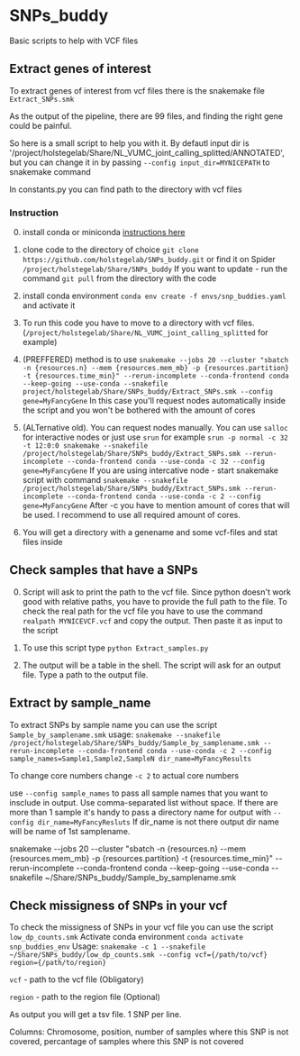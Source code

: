 # SNPs_buddy
Basic scripts to help with VCF files 

## Extract genes of interest
To extract genes of interest from vcf files there is the snakemake file `Extract_SNPs.smk`

As the output of the pipeline, there are 99 files, and finding the right gene could be painful. 

So here is a small script to help you with it.
By defautl input dir is '/project/holstegelab/Share/NL_VUMC_joint_calling_splitted/ANNOTATED', but you can change it in by passing `--config input_dir=MYNICEPATH` to snakemake command


In constants.py you can find path to the directory with vcf  files 

### Instruction



0. install conda or miniconda [instructions here](https://docs.anaconda.com/free/miniconda/miniconda-install/)
1. clone code to the directory of choice `git clone https://github.com/holstegelab/SNPs_buddy.git` or find it on Spider `/project/holstegelab/Share/SNPs_buddy`
    If you want to update - run the command `git pull` from the directory with the code
3. install conda environment `conda env create -f envs/snp_buddies.yaml` and activate it
4. To run this code you have to move to a directory with vcf files. (`/project/holstegelab/Share/NL_VUMC_joint_calling_splitted` for example)
5. (PREFFERED) method is to use `snakemake --jobs 20 --cluster "sbatch -n {resources.n} --mem {resources.mem_mb} -p {resources.partition} -t {resources.time_min}" --rerun-incomplete --conda-frontend conda --keep-going --use-conda --snakefile project/holstegelab/Share/SNPs_buddy/Extract_SNPs.smk --config gene=MyFancyGene`
In this case you'll request nodes automatically inside the script and you won't be bothered with the amount of cores

6. (ALTernative old). You can request nodes manually. You can use `salloc` for interactive nodes or just use `srun` for example `srun -p normal -c 32 -t 12:0:0 snakemake --snakefile /project/holstegelab/Share/SNPs_buddy/Extract_SNPs.smk --rerun-incomplete --conda-frontend conda --use-conda -c 32 --config gene=MyFancyGene`
If you are using intercative node - start snakemake script with command `snakemake --snakefile /project/holstegelab/Share/SNPs_buddy/Extract_SNPs.smk --rerun-incomplete --conda-frontend conda --use-conda -c 2 --config gene=MyFancyGene`
 After -c you have to mention amount of cores that will be used. I recommend to use all required amount of cores. 
7. You will get a directory with a genename and some vcf-files and stat files inside


## Check samples that have a SNPs
0. Script will ask to print the path to the vcf file. Since python doesn't work good with relative paths, you have to provide the full path to the file. To check the real path for the vcf file you have to use the command `realpath MYNICEVCF.vcf` and copy the output. Then paste it as input to the script

1.  To use this script type `python Extract_samples.py`

2. The output will be a table in the shell. The script will ask for an output file. Type a path to the output file.

## Extract by sample_name
To extract SNPs by sample name you can use the script `Sample_by_samplename.smk`
usage:
`snakemake --snakefile /project/holstegelab/Share/SNPs_buddy/Sample_by_samplename.smk --rerun-incomplete --conda-frontend conda --use-conda -c 2 --config sample_names=Sample1,Sample2,SampleN dir_name=MyFancyResults`

To change core numbers change `-c 2` to actual core numbers

use `--config sample_names` to pass all sample names that you want to insclude in output. Use comma-separated list without space.
If there are more than 1 sample it's handy to pass a directory name for output with `--config dir_name=MyFancyResluts`
If dir_name is not there output dir name will be name of 1st samplename.


snakemake --jobs 20 --cluster "sbatch -n {resources.n} --mem {resources.mem_mb} -p {resources.partition} -t {resources.time_min}" --rerun-incomplete --conda-frontend conda --keep-going --use-conda --snakefile ~/Share/SNPs_buddy/Sample_by_samplename.smk

## Check missigness of SNPs in your vcf
To check the missigness of SNPs in your vcf file you can use the script `low_dp_counts.smk`
Activate conda environment `conda activate snp_buddies_env`
Usage:
`snakemake -c 1 --snakefile ~/Share/SNPs_buddy/low_dp_counts.smk --config vcf={/path/to/vcf} region={/path/to/region}`

`vcf` - path to the vcf file (Obligatory)

`region` - path to the region file (Optional)

As output you will get a tsv file. 1 SNP per line. 

Columns: Chromosome, position, number of samples where this SNP is not covered, percantage of samples where this SNP is not covered

